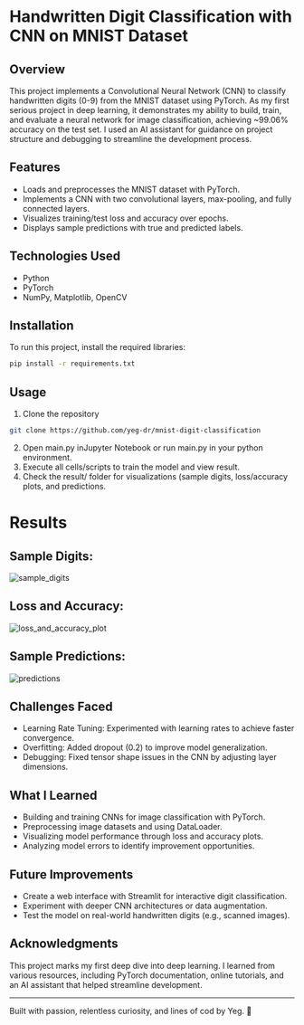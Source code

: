 # Handwritten Digit Classification with CNN on MNIST Dataset

## Overview
This project implements a Convolutional Neural Network (CNN) to classify handwritten digits (0-9) from the MNIST dataset using PyTorch. As my first serious project in deep learning, it demonstrates my ability to build, train, and evaluate a neural network for image classification, achieving ~99.06% accuracy on the test set. I used an AI assistant for guidance on project structure and debugging to streamline the development process.

## Features
- Loads and preprocesses the MNIST dataset with PyTorch.
- Implements a CNN with two convolutional layers, max-pooling, and fully connected layers.
- Visualizes training/test loss and accuracy over epochs.
- Displays sample predictions with true and predicted labels.

## Technologies Used
- Python
- PyTorch
- NumPy, Matplotlib, OpenCV

## Installation
To run this project, install the required libraries:
```bash
pip install -r requirements.txt
```
## Usage
1. Clone the repository
```bash
git clone https://github.com/yeg-dr/mnist-digit-classification
```
2. Open main.py inJupyter Notebook or run main.py in your python environment.
3. Execute all cells/scripts to train the model and view result.
4. Check the result/ folder for visualizations (sample digits, loss/accuracy plots, and predictions.

# Results

## Sample Digits:
![sample_digits](https://github.com/user-attachments/assets/53616189-6a7c-4609-b720-4f6d85771d27)

## Loss and Accuracy:
![loss_and_accuracy_plot](https://github.com/user-attachments/assets/a914e225-bed2-4457-bded-9056c2258357)

## Sample Predictions:
![predictions](https://github.com/user-attachments/assets/d4a29ace-1af2-4014-97f6-4bebd8589823)

## Challenges Faced
- Learning Rate Tuning:
Experimented with learning rates to achieve faster convergence.
- Overfitting: 
Added dropout (0.2) to improve model generalization.
- Debugging: 
Fixed tensor shape issues in the CNN by adjusting layer dimensions.

## What I Learned
- Building and training CNNs for image classification with PyTorch.
- Preprocessing image datasets and using DataLoader.
- Visualizing model performance through loss and accuracy plots.
- Analyzing model errors to identify improvement opportunities.

## Future Improvements
- Create a web interface with Streamlit for interactive digit classification.
- Experiment with deeper CNN architectures or data augmentation.
- Test the model on real-world handwritten digits (e.g., scanned images).

## Acknowledgments
This project marks my first deep dive into deep learning. I learned from various resources, including PyTorch documentation, online tutorials, and an AI assistant that helped streamline development.

---
Built with passion, relentless curiosity, and lines of cod by Yeg. 🪼
